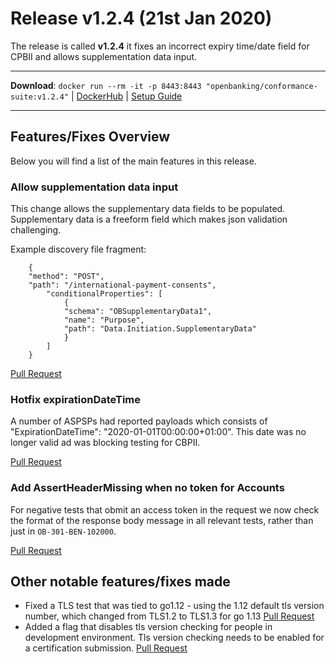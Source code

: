 # Release v1.2.4 (21st Jan 2020)

The release is called **v1.2.4** it fixes an incorrect expiry time/date field for CPBII and allows supplementation data input.

---
**Download**: `docker run --rm -it -p 8443:8443 "openbanking/conformance-suite:v1.2.4"` | [DockerHub](https://hub.docker.com/r/openbanking/conformance-suite) | [Setup Guide](https://bitbucket.org/openbankingteam/conformance-suite/src/develop/docs/setup-guide.md)

---

## Features/Fixes Overview

Below you will find a list of the main features in this release.

### Allow supplementation data input

This change allows the supplementary data fields to be populated. Supplementary data is a freeform field which makes json validation challenging.

Example discovery file fragment:

```
    {
    "method": "POST",
    "path": "/international-payment-consents",
        "conditionalProperties": [
            {
            "schema": "OBSupplementaryData1",
            "name": "Purpose",
            "path": "Data.Initiation.SupplementaryData"
            }
        ]
    }
```

[Pull Request](https://bitbucket.org/openbankingteam/conformance-suite/pull-requests/508)

### Hotfix expirationDateTime

A number of ASPSPs had reported payloads which consists of "ExpirationDateTime": "2020-01-01T00:00:00+01:00". This date was no longer valid ad was blocking testing for CBPII. 

[Pull Request](https://bitbucket.org/openbankingteam/conformance-suite/pull-requests/507)

### Add AssertHeaderMissing when no token for Accounts

For negative tests that obmit an access token in the request we now check the format of the response body message in all relevant tests, rather than just in `OB-301-BEN-102000`.

[Pull Request](https://bitbucket.org/openbankingteam/conformance-suite/pull-requests/506)

## Other notable features/fixes made

* Fixed a TLS test that was tied to go1.12 - using the 1.12 default tls version number, which changed from TLS1.2 to TLS1.3 for go 1.13 [Pull Request](https://bitbucket.org/openbankingteam/conformance-suite/pull-requests/506)
* Added a flag that disables tls version checking for people in development environment. Tls version checking needs to be enabled for a certification submission. [Pull Request](https://bitbucket.org/openbankingteam/conformance-suite/pull-requests/505)